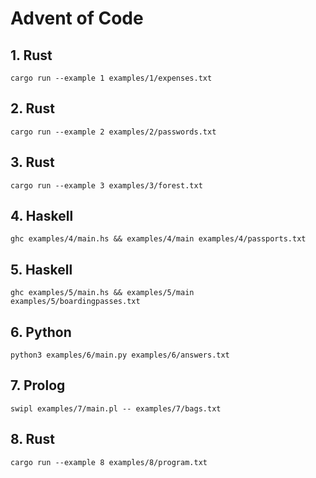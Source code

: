 # Advent of Code

## 1. Rust

    cargo run --example 1 examples/1/expenses.txt

## 2. Rust

    cargo run --example 2 examples/2/passwords.txt

## 3. Rust

    cargo run --example 3 examples/3/forest.txt

## 4. Haskell

    ghc examples/4/main.hs && examples/4/main examples/4/passports.txt

## 5. Haskell

    ghc examples/5/main.hs && examples/5/main examples/5/boardingpasses.txt

## 6. Python

    python3 examples/6/main.py examples/6/answers.txt

## 7. Prolog

    swipl examples/7/main.pl -- examples/7/bags.txt

## 8. Rust

    cargo run --example 8 examples/8/program.txt